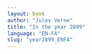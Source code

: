 ```yaml
---
layout: book
author: "Jules Verne"
title: "In the year 2899"
language: "EN-FA"
slug: "year2899_ENFA"
---
```

